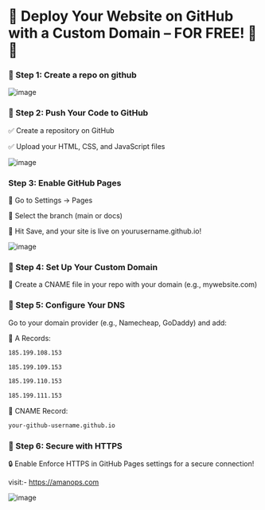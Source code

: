 # 🎯 Deploy Your Website on GitHub with a Custom Domain – FOR FREE! 🚀💡


### 🔹 Step 1: Create a repo on github
![image](https://github.com/user-attachments/assets/9de5e949-ebe1-4a24-ad23-73b0567c84c3)

### 🔹 Step 2: Push Your Code to GitHub

✅ Create a repository on GitHub

✅ Upload your HTML, CSS, and JavaScript files

![image](https://github.com/user-attachments/assets/ed85574a-9b86-4151-adad-22d7100c1bfc)

 ### Step 3: Enable GitHub Pages

🔗 Go to Settings → Pages

📂 Select the branch (main or docs)

🎉 Hit Save, and your site is live on yourusername.github.io!

![image](https://github.com/user-attachments/assets/84c625a6-afab-4b94-9d96-1ea7516bce67)

### 🔹 Step 4: Set Up Your Custom Domain

📝 Create a CNAME file in your repo with your domain (e.g., mywebsite.com)

### 🔹 Step 5: Configure Your DNS

Go to your domain provider (e.g., Namecheap, GoDaddy) and add:

🔵 A Records:

````bash
185.199.108.153
````
````bash
185.199.109.153
````
````bash
185.199.110.153
````
````bash
185.199.111.153
````

🔵 CNAME Record:
 ````bash
 your-github-username.github.io
````

### 🔹 Step 6: Secure with HTTPS

🔒 Enable Enforce HTTPS in GitHub Pages settings for a secure connection!

visit:- https://amanops.com

![image](https://github.com/user-attachments/assets/fb73f547-e111-4d77-bcea-625e96f14336)

